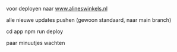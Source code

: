 voor deployen naar www.alineswinkels.nl

alle nieuwe updates pushen (gewoon standaard, naar main branch)

cd app
npm run deploy

paar minuutjes wachten
